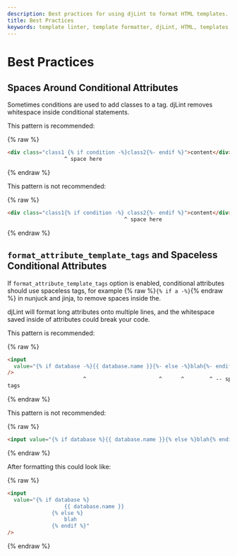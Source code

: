 ```yaml
---
description: Best practices for using djLint to format HTML templates.
title: Best Practices
keywords: template linter, template formatter, djLint, HTML, templates, formatter, linter, best practices
---
```


# Best Practices

## Spaces Around Conditional Attributes

Sometimes conditions are used to add classes to a tag. djLint removes whitespace inside conditional statements.

This pattern is recommended:

{% raw %}

```html
<div class="class1 {% if condition -%}class2{%- endif %}">content</div>
                  ^ space here
```

{% endraw %}

This pattern is not recommended:

{% raw %}

```html
<div class="class1{% if condition -%} class2{%- endif %}">content</div>
                                     ^ space here
```

{% endraw %}

## `format_attribute_template_tags` and Spaceless Conditional Attributes

If `format_attribute_template_tags` option is enabled, conditional attributes should use spaceless tags, for example {% raw %}`{% if a -%}`{% endraw %} in nunjuck and jinja, to remove spaces inside the.

djLint will format long attributes onto multiple lines, and the whitespace saved inside of attributes could break your code.

This pattern is recommended:

{% raw %}

```html
<input
  value="{% if database -%}{{ database.name }}{%- else -%}blah{%- endif %}"
/>
                        ^                       ^      ^        ^ -- spaceless
tags
```

{% endraw %}

This pattern is not recommended:

{% raw %}

```html
<input value="{% if database %}{{ database.name }}{% else %}blah{% endif %}" />
```

{% endraw %}

After formatting this could look like:

{% raw %}

```html
<input
  value="{% if database %}
                  {{ database.name }}
              {% else %}
                  blah
              {% endif %}"
/>
```

{% endraw %}
